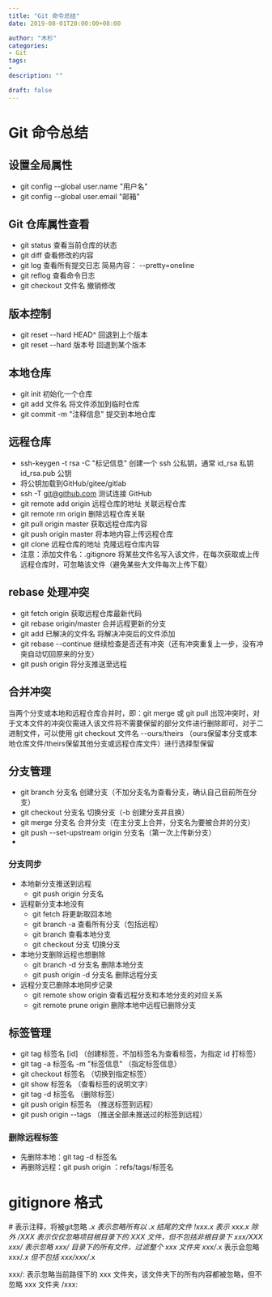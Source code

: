 ```yaml
---
title: "Git 命令总结"
date: 2019-08-01T20:00:00+08:00

author: "木杉"
categories: 
- Git
tags: 
- 
description: ""

draft: false
---
```


# Git 命令总结

## 设置全局属性
- git config --global user.name "用户名"
- git config --global user.email "邮箱"

## Git 仓库属性查看
- git status 查看当前仓库的状态
- git diff 查看修改的内容
- git log 查看所有提交日志 简易内容： --pretty=oneline
- git reflog 查看命令日志
- git checkout 文件名 撤销修改

## 版本控制
- git reset --hard HEAD^ 回退到上个版本
- git reset --hard 版本号 回退到某个版本

## 本地仓库
- git init 初始化一个仓库
- git add 文件名 将文件添加到临时仓库
- git commit -m "注释信息" 提交到本地仓库

## 远程仓库
- ssh-keygen -t rsa -C "标记信息" 创建一个 ssh 公私钥，通常 id_rsa 私钥 id_rsa.pub 公钥
- 将公钥加载到GitHub/gitee/gitlab
- ssh -T git@github.com 测试连接 GitHub
- git remote add origin 远程仓库的地址	关联远程仓库
- git remote rm origin		删除远程仓库关联
- git pull origin master		获取远程仓库内容
- git push origin  master		将本地内容上传远程仓库
- git clone 远程仓库的地址		克隆远程仓库内容
- 注意：添加文件名：.gitignore	将某些文件名写入该文件，在每次获取或上传远程仓库时，可忽略该文件（避免某些大文件每次上传下载）

## rebase 处理冲突
- git fetch origin 获取远程仓库最新代码
- git rebase origin/master 合并远程更新的分支
- git add 已解决的文件名 将解决冲突后的文件添加
- git rebase --continue 继续检查是否还有冲突（还有冲突重复上一步，没有冲突自动切回原来的分支）
- git push origin 将分支推送至远程

## 合并冲突
当两个分支或本地和远程仓库合并时，即：git merge 或 git pull 出现冲突时，对于文本文件的冲突仅需进入该文件将不需要保留的部分文件进行删除即可，对于二进制文件，可以使用 git checkout 文件名 --ours/theirs （ours保留本分支或本地仓库文件/theirs保留其他分支或远程仓库文件）进行选择型保留

## 分支管理
- git branch 分支名	创建分支（不加分支名为查看分支，确认自己目前所在分支）
- git checkout 分支名 切换分支（-b 创建分支并且换）
- git merge 分支名 合并分支（在主分支上合并，分支名为要被合并的分支）
- git push --set-upstream origin 分支名（第一次上传新分支）
- 
### 分支同步
- 本地新分支推送到远程
  - git push origin 分支名
- 远程新分支本地没有
  - git fetch 将更新取回本地
  - git branch -a 查看所有分支（包括远程）
  - git branch 查看本地分支
  - git checkout 分支 切换分支
- 本地分支删除远程也想删除
  - git branch -d 分支名 删除本地分支
  - git push origin -d 分支名 删除远程分支
- 远程分支已删除本地同步记录
  - git remote show origin 查看远程分支和本地分支的对应关系
  - git remote prune origin 删除本地中远程已删除分支

## 标签管理
- git tag 标签名 [id]	（创建标签，不加标签名为查看标签，为指定 id 打标签）
- git tag -a 标签名 -m "标签信息"	（指定标签信息）
- git checkout 标签名		（切换到指定标签）
- git show 标签名	（查看标签的说明文字）
- git tag -d 标签名	（删除标签）
- git push origin 标签名	（推送标签到远程）
- git push origin --tags	（推送全部未推送过的标签到远程）

### 删除远程标签
- 先删除本地：git tag -d 标签名
- 再删除远程：git push origin ：refs/tags/标签名

# gitignore 格式
\#		表示注释，将被git忽略
*.x		表示忽略所有以 .x 结尾的文件
!xxx.x		表示 xxx.x 除外
/XXX		表示仅仅忽略项目根目录下的 XXX 文件，但不包括非根目录下 xxx/XXX
xxx/		表示忽略 xxx/ 目录下的所有文件，过滤整个 xxx 文件夹
xxx/*.x		表示会忽略 xxx/*.x 但不包括 xxx/xxx/*.x

xxx/:		表示忽略当前路径下的 xxx 文件夹，该文件夹下的所有内容都被忽略，但不忽略 xxx 文件夹
/xxx:	